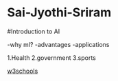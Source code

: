 # Sai-Jyothi-Sriram
#Introduction to AI

-why ml?
-advantages
-applications

1.Health
2.government
3.sports

[w3schools](https://hips.hearstapps.com/hmg-prod/images/door-shaded-by-bougainvillea-porquerolles-france-royalty-free-image-1653423252.jpg?crop=0.668xw:1.00xh;0.165xw,0&resize=980:*)
